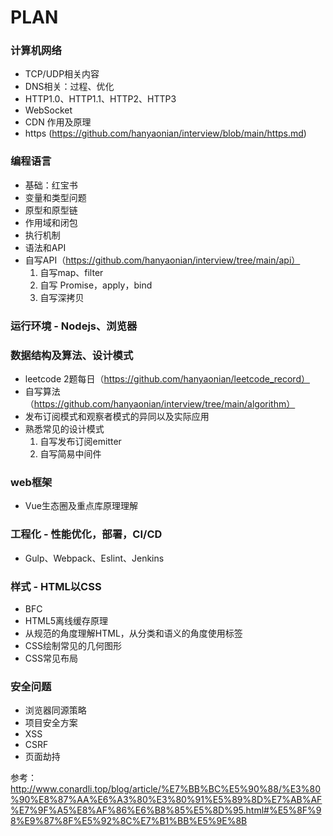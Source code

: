 # PLAN
### 计算机网络
- TCP/UDP相关内容
- DNS相关：过程、优化
- HTTP1.0、HTTP1.1、HTTP2、HTTP3
- WebSocket
- CDN 作用及原理
- https (https://github.com/hanyaonian/interview/blob/main/https.md)
### 编程语言
- 基础：红宝书
- 变量和类型问题
- 原型和原型链
- 作用域和闭包
- 执行机制
- 语法和API
- 自写API（https://github.com/hanyaonian/interview/tree/main/api）
  1. 自写map、filter
  2. 自写 Promise，apply，bind
  3. 自写深拷贝

### 运行环境 - Nodejs、浏览器
### 数据结构及算法、设计模式
- leetcode 2题每日（https://github.com/hanyaonian/leetcode_record）
- 自写算法（https://github.com/hanyaonian/interview/tree/main/algorithm）
- 发布订阅模式和观察者模式的异同以及实际应用
- 熟悉常见的设计模式
  1. 自写发布订阅emitter
  2. 自写简易中间件
### web框架
- Vue生态圈及重点库原理理解
### 工程化 - 性能优化，部署，CI/CD
- Gulp、Webpack、Eslint、Jenkins
### 样式 - HTML以CSS
- BFC
- HTML5离线缓存原理
- 从规范的角度理解HTML，从分类和语义的角度使用标签
- CSS绘制常见的几何图形
- CSS常见布局
### 安全问题
- 浏览器同源策略
- 项目安全方案
- XSS
- CSRF
- 页面劫持

参考：
http://www.conardli.top/blog/article/%E7%BB%BC%E5%90%88/%E3%80%90%E8%87%AA%E6%A3%80%E3%80%91%E5%89%8D%E7%AB%AF%E7%9F%A5%E8%AF%86%E6%B8%85%E5%8D%95.html#%E5%8F%98%E9%87%8F%E5%92%8C%E7%B1%BB%E5%9E%8B
